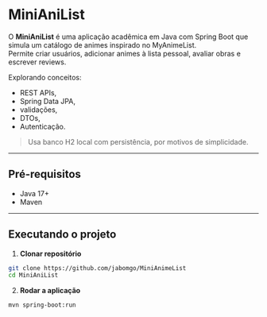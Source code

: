 # MiniAniList

O **MiniAniList** é uma aplicação acadêmica em Java com Spring Boot que simula um catálogo de animes inspirado no MyAnimeList.  
Permite criar usuários, adicionar animes à lista pessoal, avaliar obras e escrever reviews.

Explorando conceitos:
- REST APIs,
- Spring Data JPA,
- validações,
- DTOs,
- Autenticação.

> Usa banco H2 local com persistência, por motivos de simplicidade.

---

## Pré-requisitos

- Java 17+
- Maven

---

## Executando o projeto

1. **Clonar repositório**
```bash
git clone https://github.com/jabomgo/MiniAnimeList
cd MiniAniList
```

2. **Rodar a aplicação**

```bash
mvn spring-boot:run
```

